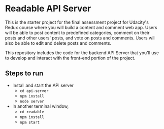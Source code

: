 # Readable API Server

This is the starter project for the final assessment project for Udacity's Redux course where you will build a content and comment web app. Users will be able to post content to predefined categories, comment on their posts and other users' posts, and vote on posts and comments. Users will also be able to edit and delete posts and comments.

This repository includes the code for the backend API Server that you'll use to develop and interact with the front-end portion of the project.

## Steps to run


* Install and start the API server
    - `cd api-server`
    - `npm install`
    - `node server`
* In another terminal window,
    - `cd readable`
    - `npm install`
    - `npm start`

